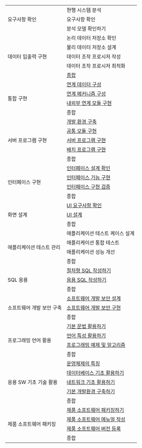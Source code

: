<table>
    <tr>
        <td rowspan=3>요구사항 확인</td>
        <td>현행 시스템 분석</td>
    </tr>
    <tr>
        <td>요구사항 확인</td>
    </tr>
    <tr>
        <td>분석 모델 확인하기</td>
    </tr>
    <tr>
        <td rowspan=5>데이터 입출력 구현</td>
        <td>논리 데이터 저장소 확인</td>
    </tr>
    <tr>
        <td>물리 데이터 저장소 설계</td>
    </tr>
    <tr>
        <td>데이터 조작 프로시저 작성</td>
    </tr>
    <tr>
        <td>데이터 조작 프로시저 최적화</td>
    </tr>
    <tr>
        <td><a href="DataInputOutput/Summury.md"> 종합</a> </td>
    </tr>
    <tr>
        <td rowspan=4>통합 구현</td>
        <td><a href="IntegratedImplementation/linkedDataConfiguration.md">연계 데이터 구성</a></td>
    </tr>
    <tr>
        <td><a href="IntegratedImplementation/linkedMechanismConfiguration.md">연계 메커니즘 구성</a></td>
    </tr>
    <tr>
        <td><a href="IntegratedImplementation/implementInternalExternalLinkageModules.md">내외부 연계 모듈 구현</a></td>
    </tr>
    <tr>
        <td>종합</td>
    </tr>
    <tr>
        <td rowspan=5>서버 프로그램 구현</td>
        <td><a href="ServerProgramImplementation/developEnvImple.md">개발 환경 구축</a></td>
    </tr>
    <tr>
        <td><a href="ServerProgramImplementation/implementCommonModule.md">공통 모듈 구현</a></td>
    </tr>
    <tr>
        <td><a href="ServerProgramImplementation/serverProgramImple.md">서버 프로그램 구현</a></td>
    </tr>
    <tr>
        <td><a href="ServerProgramImplementation/batchProgramImple.md">배치 프로그램 구현</a></td>
    </tr>
    <tr>
        <td>종합</td>
    </tr>
    <tr>
        <td rowspan=4>인터페이스 구현</td>
        <td><a href="InterfaceImplementation/interfaceDesign.md">인터페이스 설계 확인</a></td>
    </tr>
    <tr>
        <td><a href="InterfaceImplementation/interfaceFuncImple.md">인터페이스 기능 구현</a></td>
    </tr>
    <tr>
        <td><a href="InterfaceImplementation/interfaceVerification.md">인터페이스 구현 검증</a></td>
    </tr>
    <tr>
        <td>종합</td>
    </tr>
    <tr>
        <td rowspan=3>화면 설계</td>
        <td><a href="ScreenDesign/UIrequirement.md">UI 요구사항 확인</a></td>
    </tr>
    <tr>
        <td><a href="ScreenDesign/UIDesign.md">UI 설계</a></td>
    </tr>
    <tr>
        <td>종합</td>
    </tr>
    <tr>
        <td rowspan=4>애플리케이션 테스트 관리</td>
        <td>애플리케이션 테스트 케이스 설계</td>
    </tr>
    <tr>
        <td>애플리케이션 통합 테스트</td>
    </tr>
    <tr>
        <td>애플리케이션 성능 개선</td>
    </tr>
    <tr>
        <td>종합</td>
    </tr>
    <tr>
        <td rowspan=3>SQL 응용</td>
        <td><a href="SQLApplication/proceduralSQL.md">절차형 SQL 작성하기</a></td>
    </tr>
    <tr>
        <td><a href="SQLApplication/SQLApplication.md">응용 SQL 작성하기</a></td>
    </tr>
    <tr>
        <td>종합</td>
    </tr>
    <tr>
        <td rowspan=3>소프트웨어 개발 보안 구축</td>
        <td><a href=".md">소프트웨어 개발 보안 설계</a></td>
    </tr>
    <tr>
        <td><a href=".md">소프트웨어 개발 보안 구현</a></td>
    </tr>
    <tr>
        <td>종합</td>
    </tr>
    <tr>
        <td rowspan=4>프로그래밍 언어 활용</td>
        <td><a href=".md">기본 문법 활용하기</a></td>
    </tr>
    <tr>
        <td><a href=".md">언어 특성 활용하기</a></td>
    </tr>
    <tr>
        <td><a href=".md">프로그래밍 예제 및 알고리즘</a></td>
    </tr>
    <tr>
        <td>종합</td>
    </tr>
    <tr>
        <td rowspan=5>응용 SW 기초 기술 활용</td>
        <td><a href=".md">운영체제의 특징</a></td>
    </tr>
    <tr>
        <td><a href=".md">데이터베이스 기초 활용하기</a></td>
    </tr>
    <tr>
        <td><a href=".md">네트워크 기초 활용하기</a></td>
    </tr>
    <tr>
        <td><a href=".md">기본 개발환경 구축하기</a></td>
    </tr>
    <tr>
        <td>종합</td>
    </tr>
    <tr>
        <td rowspan=4>제품 소프트웨어 패키징</td>
        <td><a href=".md">제품 소프트웨어 패키징하기</a></td>
    </tr>
    <tr>
        <td><a href=".md">제품 소프트웨어 메뉴얼 작성</a></td>
    </tr>
    <tr>
        <td><a href=".md">제품 소프트웨어 버전 등록</a></td>
    </tr>
    <tr>
        <td>종합</td>
    </tr>
</table>